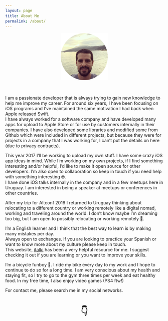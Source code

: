 ```yaml
---
layout: page
title: About Me
permalink: /about/
---
```


<div align="center">
<img src="/assets/images/avatar.png" alt="Img Profile" style="width:150px;height:150px;margin-bottom:0.8cm;">
</div>

<p>I am a passionate developer that is always trying to gain new knowledge to help me improve my career. For around six years, I have been focusing on iOS programs and I’ve maintained the same motivation I had back when Apple released Swift.<br>I have always worked for a software company and have developed many apps for upload to Apple Store or for use by customers internally in their companies. I have also developed some libraries and modified some from Github which were included in different projects, but because they were for projects in a company that I was working for, I can’t put the details on here (due to privacy contracts).</p>  

<p>This year 2017 I’ll be working to upload my own stuff. I have some crazy iOS app ideas in mind. While I’m working on my own projects, if I find something interesting and/or helpful, I’d like to make it open source for other developers. I’m also open to collaboration so keep in touch if you need help with something interesting &#x1F913;.<br>I have done iOS talks internally in the company and in a few meetups here in Uruguay. I am interested in being a speaker at meetups or conferences in other countries.</p>

<p>After my trip for Altconf 2016 I returned to Uruguay thinking about relocating to a different country or working remotely like a digital nomad, working and traveling around the world. I don’t know maybe I’m dreaming too big, but I am open to possibly relocating or working remotely &#x1F680;.</p>

<p>I’m a English learner and I think that the best way to learn is by making many mistakes per day.<br>Always open to exchanges. If you are looking to practice your Spanish or want to know more about my culture please keep in touch.<br>This website, <a href="https://www.italki.com/i/AH6fAd" target="_blank">italki</a> has been a very helpful resource for me. I suggest checking it out if you are learning or you want to improve your skills.</p>

<p>I’m a bicycle funboy &#x1F6B4;. I ride my bike every day to my work and I hope to continue to do so for a long time. I am very conscious about my health and staying fit, so I try to go to the gym three times per week and eat healthy food. In my free time, I also enjoy video games (PS4 ftw!)</p>

<p> For contact me, please search me in my social networks.</p>

<div align="center">
  <H1>&#x1F447;</H1>
</div>